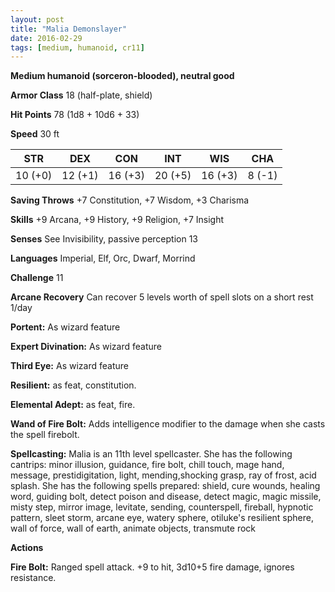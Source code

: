 ```yaml
---
layout: post
title: "Malia Demonslayer"
date: 2016-02-29
tags: [medium, humanoid, cr11]
---
```


**Medium humanoid (sorceron-blooded), neutral good**

**Armor Class** 18 (half-plate, shield)

**Hit Points** 78 (1d8 + 10d6 + 33)

**Speed** 30 ft

|   STR   |   DEX   |   CON   |   INT   |   WIS   |   CHA   |
|:-----:|:-----:|:-----:|:-----:|:-----:|:-----:|
| 10 (+0) | 12 (+1) | 16 (+3) | 20 (+5) | 16 (+3) | 8 (-1) |

**Saving Throws** +7 Constitution, +7 Wisdom, +3 Charisma

**Skills** +9 Arcana, +9 History, +9 Religion, +7 Insight

**Senses** See Invisibility, passive perception 13

**Languages** Imperial, Elf, Orc, Dwarf, Morrind

**Challenge** 11

**Arcane Recovery** Can recover 5 levels worth of spell slots on a short rest 1/day

**Portent:** As wizard feature

**Expert Divination:** As wizard feature

**Third Eye:** As wizard feature

**Resilient:** as feat, constitution.

**Elemental Adept:** as feat, fire.

**Wand of Fire Bolt:** Adds intelligence modifier to the damage when she casts the spell firebolt.

**Spellcasting:** Malia is an 11th level spellcaster. She has the following cantrips: minor illusion, guidance, fire bolt, chill touch, mage hand, message, prestidigitation, light, mending,shocking grasp, ray of frost, acid splash. She has the following spells prepared: shield, cure wounds, healing word, guiding bolt, detect poison and disease, detect magic, magic missile, misty step, mirror image, levitate, sending, counterspell, fireball, hypnotic pattern, sleet storm, arcane eye, watery sphere, otiluke's resilient sphere, wall of force, wall of earth, animate objects, transmute rock

**Actions** 

**Fire Bolt:** Ranged spell attack. +9 to hit, 3d10+5 fire damage, ignores resistance.